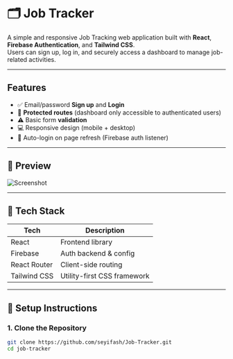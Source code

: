 # 🗂️ Job Tracker

A simple and responsive Job Tracking web application built with **React**, **Firebase Authentication**, and **Tailwind CSS**.  
Users can sign up, log in, and securely access a dashboard to manage job-related activities.

---

## Features

- ✅ Email/password **Sign up** and **Login**
- 🔐 **Protected routes** (dashboard only accessible to authenticated users)
- ⚠️ Basic form **validation**
- 💻 Responsive design (mobile + desktop)
- 🔄 Auto-login on page refresh (Firebase auth listener)

---

## 📸 Preview

![Screenshot](./screenshot.png) <!-- Replace with your own image path if you want -->

---

## 🧰 Tech Stack

| Tech       | Description                         |
|------------|-------------------------------------|
| React      | Frontend library                    |
| Firebase   | Auth backend & config               |
| React Router | Client-side routing               |
| Tailwind CSS | Utility-first CSS framework       |

---

## 🔧 Setup Instructions

### 1. Clone the Repository

```bash
git clone https://github.com/seyifash/Job-Tracker.git
cd job-tracker

